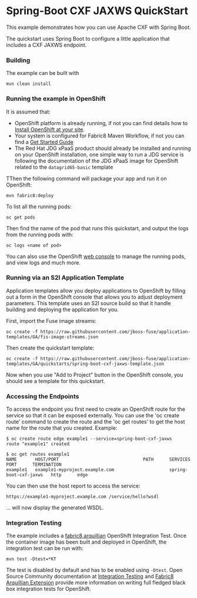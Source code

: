 # Spring-Boot CXF JAXWS QuickStart

This example demonstrates how you can use Apache CXF with Spring Boot.

The quickstart uses Spring Boot to configure a little application that includes a CXF JAXWS endpoint.



### Building

The example can be built with

    mvn clean install

### Running the example in OpenShift

It is assumed that:
- OpenShift platform is already running, if not you can find details how to [Install OpenShift at your site](https://docs.openshift.com/container-platform/3.3/install_config/index.html).
- Your system is configured for Fabric8 Maven Workflow, if not you can find a [Get Started Guide](https://access.redhat.com/documentation/en/red-hat-jboss-middleware-for-openshift/3/single/red-hat-jboss-fuse-integration-services-20-for-openshift/)
- The Red Hat JDG xPaaS product should already be installed and running on your OpenShift installation, one simple way to run a JDG service is following the documentation of the JDG xPaaS image for OpenShift related to the `datagrid65-basic` template


TThen the following command will package your app and run it on OpenShift:

    mvn fabric8:deploy

To list all the running pods:

    oc get pods

Then find the name of the pod that runs this quickstart, and output the logs from the running pods with:

    oc logs <name of pod>

You can also use the OpenShift [web console](https://docs.openshift.com/container-platform/3.3/getting_started/developers_console.html#developers-console-video) to manage the running pods, and view logs and much more.

### Running via an S2I Application Template

Application templates allow you deploy applications to OpenShift by filling out a form in the OpenShift console that allows you to adjust deployment parameters.  This template uses an S2I source build so that it handle building and deploying the application for you.

First, import the Fuse image streams:

    oc create -f https://raw.githubusercontent.com/jboss-fuse/application-templates/GA/fis-image-streams.json

Then create the quickstart template:

    oc create -f https://raw.githubusercontent.com/jboss-fuse/application-templates/GA/quickstarts/spring-boot-cxf-jaxws-template.json

Now when you use "Add to Project" button in the OpenShift console, you should see a template for this quickstart. 

### Accessing the Endpoints

To access the endpoint you first need to create an OpenShift route for the service so that it can be exposed externally.  You can use the 'oc create route' command to create the route and the 'oc get routes' to get the host name for
the route that you created.  Example:


    $ oc create route edge example1 --service=spring-boot-cxf-jaxws
    route "example1" created
    
    $ oc get routes example1
    NAME       HOST/PORT                                PATH      SERVICES                PORT      TERMINATION
    example1   example1-myproject.example.com                     spring-boot-cxf-jaxws   http      edge

You can then use the host report to access the service:

    https://example1-myproject.example.com /service/hello?wsdl
    
... will now display the generated WSDL.


### Integration Testing

The example includes a [fabric8 arquillian](https://github.com/fabric8io/fabric8/tree/v2.2.170.redhat/components/fabric8-arquillian) OpenShift Integration Test. 
Once the container image has been built and deployed in OpenShift, the integration test can be run with:

    mvn test -Dtest=*KT

The test is disabled by default and has to be enabled using `-Dtest`. Open Source Community documentation at [Integration Testing](https://fabric8.io/guide/testing.html) and [Fabric8 Arquillian Extension](https://fabric8.io/guide/arquillian.html) provide more information on writing full fledged black box integration tests for OpenShift. 


